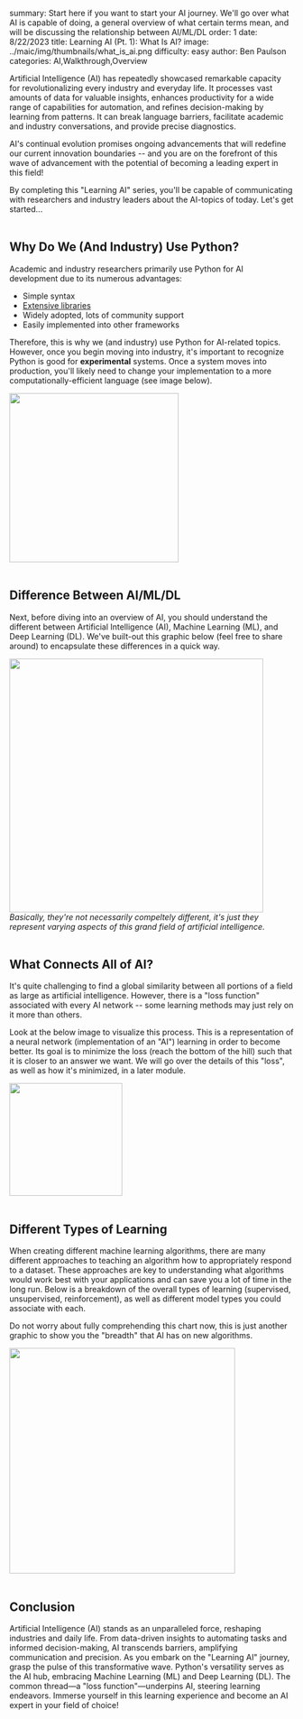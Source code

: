 summary: Start here if you want to start your AI journey. We'll go over what AI is capable of doing, a general overview of what certain terms mean, and will be discussing the relationship between AI/ML/DL
order: 1
date: 8/22/2023
title: Learning AI (Pt. 1): What Is AI?
image: ../maic/img/thumbnails/what_is_ai.png
difficulty: easy
author: Ben Paulson
categories: AI,Walkthrough,Overview

Artificial Intelligence (AI) has repeatedly showcased remarkable capacity for revolutionalizing every industry and everyday life. It processes vast amounts of data for valuable insights, enhances productivity for a wide range of capabilities for automation, and refines decision-making by learning from patterns. It can break language barriers, facilitate academic and industry conversations, and provide precise diagnostics. <br/>

AI's continual evolution promises ongoing advancements that will redefine our current innovation boundaries -- and you are on the forefront of this wave of advancement with the potential of becoming a leading expert in this field!</br>

By completing this "Learning AI" series, you'll be capable of communicating with researchers and industry leaders about the AI-topics of today. Let's get started...<br/><br/>


## Why Do We (And Industry) Use Python?
Academic and industry researchers primarily use Python for AI development due to its numerous advantages:<br/>
- Simple syntax
- <a href = 'https://www.geeksforgeeks.org/libraries-in-python/#'>Extensive libraries</a>
- Widely adopted, lots of community support
- Easily implemented into other frameworks

Therefore, this is why we (and industry) use Python for AI-related topics. However, once you begin moving into industry, it's important to recognize Python is good for **experimental** systems. Once a system moves into production, you'll likely need to change your implementation to a more computationally-efficient language (see image below).

<img src = '../maic/img/article_content/language_efficiency.png' height = 300px><br/><br/>


## Difference Between AI/ML/DL
Next, before diving into an overview of AI, you should understand the different between Artificial Intelligence (AI), Machine Learning (ML), and Deep Learning (DL).
We've built-out this graphic below (feel free to share around) to encapsulate these differences in a quick way. 

<img src = '../maic/img/article_content/ai-vs-ml-vs-dl.png' height = 450px style = "text-align: center;"><br/>
*Basically, they're not necessarily compeltely different, it's just they represent varying aspects of this grand field of artificial intelligence.*<br/><br/>


## What Connects All of AI?
It's quite challenging to find a global similarity between all portions of a field as large as artificial intelligence. However, there is a "loss function" associated with every AI network -- some learning methods may just rely on it more than others.

Look at the below image to visualize this process. This is a representation of a neural network (implementation of an "AI") learning in order to become better. Its goal is to minimize the loss (reach the bottom of the hill) such that it is closer to an answer we want. We will go over the details of this "loss", as well as how it's minimized, in a later module.

<img src = '../maic/img/article_content/grad_descent.gif' height = 200px style = "text-align: center;"><br/><br/>


## Different Types of Learning
When creating different machine learning algorithms, there are many different approaches to teaching an algorithm how to appropriately respond to a dataset. These approaches are key to understanding what algorithms would work best with your applications and can save you a lot of time in the long run. Below is a breakdown of the overall types of learning (supervised, unsupervised, reinforcement), as well as different model types you could associate with each.<br/>

Do not worry about fully comprehending this chart now, this is just another graphic to show you the "breadth" that AI has on new algorithms.

<img src = '../maic/img/article_content/Types-of-AI-Learning.png' height = 400px style = "text-align: center;"><br/><br/>


## Conclusion
Artificial Intelligence (AI) stands as an unparalleled force, reshaping industries and daily life. From data-driven insights to automating tasks and informed decision-making, AI transcends barriers, amplifying communication and precision. As you embark on the "Learning AI" journey, grasp the pulse of this transformative wave. Python's versatility serves as the AI hub,  embracing Machine Learning (ML) and Deep Learning (DL). The common thread—a "loss function"—underpins AI, steering learning endeavors. Immerse yourself in this learning experience and become an AI expert in your field of choice!

